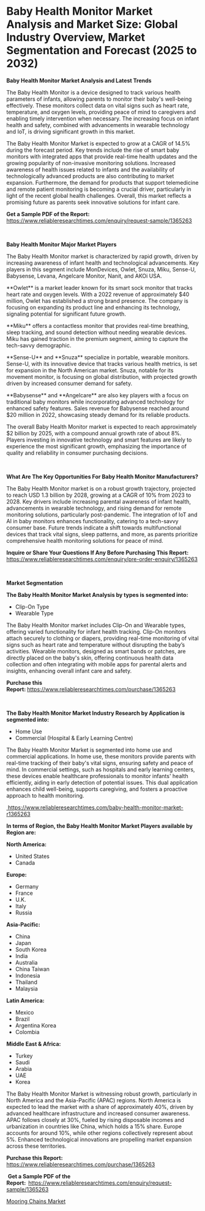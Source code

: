 <p><h1>Baby Health Monitor Market Analysis and Market Size: Global Industry Overview, Market Segmentation and Forecast (2025 to 2032)</h1></p><p><strong>Baby Health Monitor Market Analysis and Latest Trends</strong></p>
<p><p>The Baby Health Monitor is a device designed to track various health parameters of infants, allowing parents to monitor their baby's well-being effectively. These monitors collect data on vital signs such as heart rate, temperature, and oxygen levels, providing peace of mind to caregivers and enabling timely intervention when necessary. The increasing focus on infant health and safety, combined with advancements in wearable technology and IoT, is driving significant growth in this market.</p><p>The Baby Health Monitor Market is expected to grow at a CAGR of 14.5% during the forecast period. Key trends include the rise of smart baby monitors with integrated apps that provide real-time health updates and the growing popularity of non-invasive monitoring solutions. Increased awareness of health issues related to infants and the availability of technologically advanced products are also contributing to market expansion. Furthermore, the demand for products that support telemedicine and remote patient monitoring is becoming a crucial driver, particularly in light of the recent global health challenges. Overall, this market reflects a promising future as parents seek innovative solutions for infant care.</p></p>
<p><strong>Get a Sample PDF of the Report:&nbsp;</strong> <a href="https://www.reliableresearchtimes.com/enquiry/request-sample/1365263?utm_campaign=3209&utm_medium=2&utm_source=Github&utm_content=ia&utm_term=22032025&utm_id=baby-health-monitor">https://www.reliableresearchtimes.com/enquiry/request-sample/1365263</a></p>
<p>&nbsp;</p>
<p><strong>Baby Health Monitor Major Market Players</strong></p>
<p><p>The Baby Health Monitor market is characterized by rapid growth, driven by increasing awareness of infant health and technological advancements. Key players in this segment include MonDevices, Owlet, Snuza, Miku, Sense-U, Babysense, Levana, Angelcare Monitor, Nanit, and AKOi USA. </p><p>**Owlet** is a market leader known for its smart sock monitor that tracks heart rate and oxygen levels. With a 2022 revenue of approximately $40 million, Owlet has established a strong brand presence. The company is focusing on expanding its product line and enhancing its technology, signaling potential for significant future growth. </p><p>**Miku** offers a contactless monitor that provides real-time breathing, sleep tracking, and sound detection without needing wearable devices. Miku has gained traction in the premium segment, aiming to capture the tech-savvy demographic. </p><p>**Sense-U** and **Snuza** specialize in portable, wearable monitors. Sense-U, with its innovative device that tracks various health metrics, is set for expansion in the North American market. Snuza, notable for its movement monitor, is focusing on global distribution, with projected growth driven by increased consumer demand for safety.</p><p>**Babysense** and **Angelcare** are also key players with a focus on traditional baby monitors while incorporating advanced technology for enhanced safety features. Sales revenue for Babysense reached around $20 million in 2022, showcasing steady demand for its reliable products.</p><p>The overall Baby Health Monitor market is expected to reach approximately $2 billion by 2025, with a compound annual growth rate of about 8%. Players investing in innovative technology and smart features are likely to experience the most significant growth, emphasizing the importance of quality and reliability in consumer purchasing decisions.</p></p>
<p>&nbsp;</p>
<p><strong>What Are The Key Opportunities For Baby Health Monitor Manufacturers?</strong></p>
<p><p>The Baby Health Monitor market is on a robust growth trajectory, projected to reach USD 1.3 billion by 2028, growing at a CAGR of 10% from 2023 to 2028. Key drivers include increasing parental awareness of infant health, advancements in wearable technology, and rising demand for remote monitoring solutions, particularly post-pandemic. The integration of IoT and AI in baby monitors enhances functionality, catering to a tech-savvy consumer base. Future trends indicate a shift towards multifunctional devices that track vital signs, sleep patterns, and more, as parents prioritize comprehensive health monitoring solutions for peace of mind.</p></p>
<p><strong>Inquire or Share Your Questions If Any Before Purchasing This Report:</strong> <a href="https://www.reliableresearchtimes.com/enquiry/pre-order-enquiry/1365263?utm_campaign=3209&utm_medium=2&utm_source=Github&utm_content=ia&utm_term=22032025&utm_id=baby-health-monitor">https://www.reliableresearchtimes.com/enquiry/pre-order-enquiry/1365263</a></p>
<p>&nbsp;</p>
<p><strong>Market Segmentation</strong></p>
<p><strong>The Baby Health Monitor Market Analysis by types is segmented into:</strong></p>
<p><ul><li>Clip-On Type</li><li>Wearable Type</li></ul></p>
<p><p>The Baby Health Monitor market includes Clip-On and Wearable types, offering varied functionality for infant health tracking. Clip-On monitors attach securely to clothing or diapers, providing real-time monitoring of vital signs such as heart rate and temperature without disrupting the baby’s activities. Wearable monitors, designed as smart bands or patches, are directly placed on the baby's skin, offering continuous health data collection and often integrating with mobile apps for parental alerts and insights, enhancing overall infant care and safety.</p></p>
<p><strong>Purchase this Report:&nbsp;</strong><a href="https://www.reliableresearchtimes.com/purchase/1365263?utm_campaign=3209&utm_medium=2&utm_source=Github&utm_content=ia&utm_term=22032025&utm_id=baby-health-monitor">https://www.reliableresearchtimes.com/purchase/1365263</a></p>
<p>&nbsp;</p>
<p><strong>The Baby Health Monitor Market Industry Research by Application is segmented into:</strong></p>
<p><ul><li>Home Use</li><li>Commercial (Hospital & Early Learning Centre)</li></ul></p>
<p><p>The Baby Health Monitor Market is segmented into home use and commercial applications. In home use, these monitors provide parents with real-time tracking of their baby's vital signs, ensuring safety and peace of mind. In commercial settings, such as hospitals and early learning centers, these devices enable healthcare professionals to monitor infants' health efficiently, aiding in early detection of potential issues. This dual application enhances child well-being, supports caregiving, and fosters a proactive approach to health monitoring.</p></p>
<p><a href="https://www.reliableresearchtimes.com/baby-health-monitor-market-r1365263?utm_campaign=3209&utm_medium=2&utm_source=Github&utm_content=ia&utm_term=22032025&utm_id=baby-health-monitor">&nbsp;https://www.reliableresearchtimes.com/baby-health-monitor-market-r1365263</a></p>
<p><strong>In terms of Region, the Baby Health Monitor Market Players available by Region are:</strong></p>
<p>
    <p> <strong> North America: </strong>
        <ul>
            <li>United States</li>
            <li>Canada</li>
        </ul>
        </p> 
    <p> <strong> Europe: </strong>
        <ul>
            <li>Germany</li>
            <li>France</li>
            <li>U.K.</li>
            <li>Italy</li>
            <li>Russia</li>
        </ul>
        </p> 
    <p> <strong> Asia-Pacific: </strong>
        <ul>
            <li>China</li>
            <li>Japan</li>
            <li>South Korea</li>
            <li>India</li>
            <li>Australia</li>
            <li>China Taiwan</li>
            <li>Indonesia</li>
            <li>Thailand</li>
            <li>Malaysia</li>
        </ul>
        </p> 
    <p> <strong> Latin America: </strong>
        <ul>
            <li>Mexico</li>
            <li>Brazil</li>
            <li>Argentina Korea</li>
            <li>Colombia</li>
        </ul>
        </p> 
    <p> <strong> Middle East & Africa: </strong>
        <ul>
            <li>Turkey</li>
            <li>Saudi</li>
            <li>Arabia</li>
            <li>UAE</li>
            <li>Korea</li>
        </ul>
    </p>
    </p>
<p><p>The Baby Health Monitor Market is witnessing robust growth, particularly in North America and the Asia-Pacific (APAC) regions. North America is expected to lead the market with a share of approximately 40%, driven by advanced healthcare infrastructure and increased consumer awareness. APAC follows closely at 30%, fueled by rising disposable incomes and urbanization in countries like China, which holds a 15% share. Europe accounts for around 10%, while other regions collectively represent about 5%. Enhanced technological innovations are propelling market expansion across these territories.</p></p>
<p><strong>Purchase this Report: </strong><a href="https://www.reliableresearchtimes.com/purchase/1365263?utm_campaign=3209&utm_medium=2&utm_source=Github&utm_content=ia&utm_term=22032025&utm_id=baby-health-monitor">https://www.reliableresearchtimes.com/purchase/1365263</a></p>
<p>&nbsp;<strong>Get a Sample PDF of the Report:&nbsp;&nbsp;</strong><a href="https://www.reliableresearchtimes.com/enquiry/request-sample/1365263?utm_campaign=3209&utm_medium=2&utm_source=Github&utm_content=ia&utm_term=22032025&utm_id=baby-health-monitor">https://www.reliableresearchtimes.com/enquiry/request-sample/1365263</a></p>
<p><strong></strong></p>
<p><p><a href="https://github.com/rrosasdaunas/Market-Research-Report-List-1/blob/main/mooring-chains-market.md?utm_campaign=3209&utm_medium=2&utm_source=Github&utm_content=ia&utm_term=22032025&utm_id=baby-health-monitor">Mooring Chains Market</a></p></p>